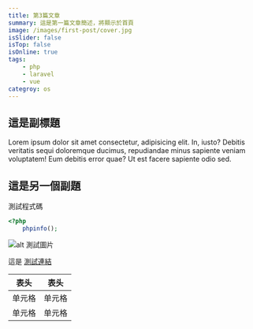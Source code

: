 ```yaml
---
title: 第3篇文章
summary: 這是第一篇文章簡述，將顯示於首頁
image: /images/first-post/cover.jpg
isSlider: false
isTop: false
isOnline: true
tags:
    - php
    - laravel
    - vue
categroy: os
---
```


## 這是副標題

Lorem ipsum dolor sit amet consectetur, adipisicing elit. In, iusto? Debitis veritatis sequi doloremque ducimus, repudiandae minus sapiente veniam voluptatem! Eum debitis error quae? Ut est facere sapiente odio sed.

## 這是另一個副題

測試程式碼

```php
<?php
    phpinfo();
```

![alt 測試圖片](/images/first-post/cover.jpg)

這是 <a href="https://www.google.com" title="測試連結">測試連結</a>

| 表头   | 表头   |
| ------ | ------ |
| 单元格 | 单元格 |
| 单元格 | 单元格 |
